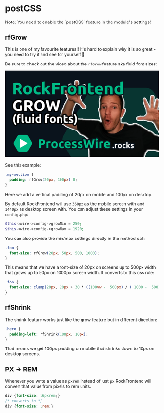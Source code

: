 # postCSS

<div class='uk-alert'>Note: You need to enable the `postCSS` feature in the module's settings!</div>

## rfGrow

This is one of my favourite features!! It's hard to explain why it is so great - you need to try it and see for yourself 🤩

Be sure to check out the video about the `rfGrow` feature aka fluid font sizes:

<a href='https://www.youtube.com/watch?v=6ld4daFDQlY'><img src=rfgrow.png></a>

See this example:

```css
.my-section {
  padding: rfGrow(20px, 100px) 0;
}
```

Here we add a vertical padding of 20px on mobile and 100px on desktop.

By default RockFrontend will use `360px` as the mobile screen with and `1440px` as desktop screen with. You can adjust these settings in your `config.php`:

```php
$this->wire->config->growMin = 250;
$this->wire->config->growMax = 1920;
```

You can also provide the min/max settings directly in the method call:

```css
.foo {
  font-size: rfGrow(20px, 50px, 500, 1000);
}
```

This means that we have a font-size of 20px on screens up to 500px width that grows up to 50px on 1000px screen width. It converts to this css rule:

```css
.foo {
  font-size: clamp(20px, 20px + 30 * ((100vw -  500px) / ( 1000 -  500)), 50px);
}
```

## rfShrink

The shrink feature works just like the grow feature but in different direction:

```css
.hero {
  padding-left: rfShrink(100px, 10px);
}
```

That means we get 100px padding on mobile that shrinks down to 10px on desktop screens.

## PX -> REM

Whenever you write a value as `pxrem` instead of just `px` RockFrontend will convert that value from pixels to rem units.

```css
div {font-size: 16pxrem;}
/* converts to */
div {font-size: 1rem;}
```